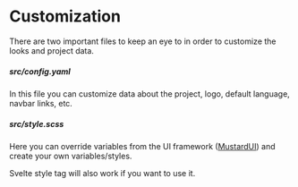 # Customization

There are two important files to keep an eye to in order to customize the looks and project data.

##### src/config.yaml

In this file you can customize data about the project, logo, default language, navbar links, etc.

##### src/style.scss

Here you can override variables from the UI framework ([MustardUI](https://mustard-ui.com)) and create your own variables/styles.

Svelte style tag will also work if you want to use it.
